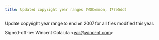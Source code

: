 ```yaml
---
title: Updated copyright year ranges (WOCommon, 177e5dd)
---
```


Update copyright year range to end on 2007 for all files modified this year.

Signed-off-by: Wincent Colaiuta &lt;win@wincent.com&gt;
